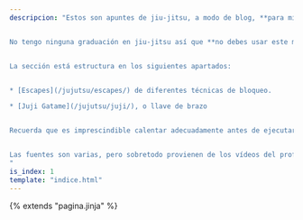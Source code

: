 ```yaml
---
descripcion: "Estos son apuntes de jiu-jitsu, a modo de blog, **para mi uso exclusivamente personal**.


No tengo ninguna graduación en jiu-jitsu así que **no debes usar este material**, siendo sólo para mi consulta.


La sección está estructura en los siguientes apartados:


* [Escapes](/jujutsu/escapes/) de diferentes técnicas de bloqueo.

* [Juji Gatame](/jujutsu/juji/), o llave de brazo


Recuerda que es imprescindible calentar adecuadamente antes de ejecutar algún ejercicio. Si tienes lesiones consulta antes a un profesional. 


Las fuentes son varias, pero sobretodo provienen de los vídeos del profesor John Danaher. Entiendo que tomar una imagen de un vídeo no constituye ninguna violación de los derechos de autor.
"
is_index: 1
template: "indice.html"
---
```

{% extends "pagina.jinja" %}